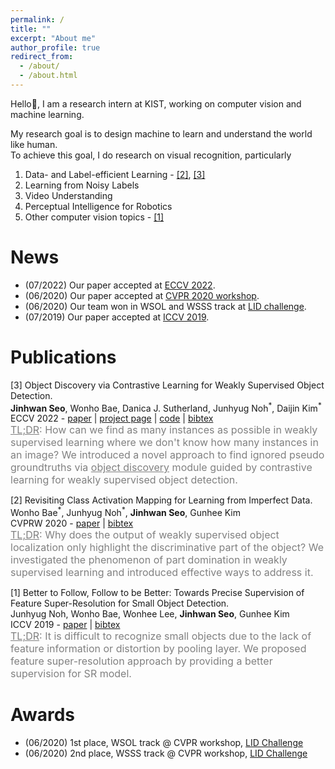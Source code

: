 ```yaml
---
permalink: /
title: ""
excerpt: "About me"
author_profile: true
redirect_from: 
  - /about/
  - /about.html
---
```


Hello:wave:, I am a research intern at KIST, working on computer vision and machine learning.

My research goal is to design machine to learn and understand the world like human.  
To achieve this goal, I do research on visual recognition, particularly
1. Data- and Label-efficient Learning - [\[2\]](#c2), [\[3\]](#c3)
2. Learning from Noisy Labels
3. Video Understanding
4. Perceptual Intelligence for Robotics
5. Other computer vision topics - [\[1\]](#c1)
   
News
======
* (07/2022) Our paper accepted at [ECCV 2022](/publication/2022-Seo_2022_ECCV).
* (06/2020) Our paper accepted at [CVPR 2020 workshop](/publication/2020-Bae_2020_CVPRW).
* (06/2020) Our team won in WSOL and WSSS track at [LID challenge](https://lidchallenge.github.io/).  
* (07/2019) Our paper accepted at [ICCV 2019](/publication/2019-Noh_2019_ICCV).

Publications
======
<a name="c3"></a>\[3\] Object Discovery via Contrastive Learning for Weakly Supervised Object Detection.  
**Jinhwan Seo**, Wonho Bae, Danica J. Sutherland, Junhyug Noh<sup>\*</sup>, Daijin Kim<sup>\*</sup>  
ECCV 2022 - [paper](https://arxiv.org/pdf/2208.07576.pdf) | [project page](https://jinhseo.github.io/research/wsod.html) | [code](https://github.com/jinhseo/OD-WSCL) | [bibtex](/files/od-wscl.txt)  
<span style="color:gray"><font size='3'><u>TL;DR</u>: How can we find as many instances as possible in weakly supervised learning where we don't know how many instances in an image? We introduced a novel approach to find ignored pseudo groundtruths via <u>object discovery</u> module guided by contrastive learning for weakly supervised object detection.</font></span>  

<a name="c2"></a>\[2\] Revisiting Class Activation Mapping for Learning from Imperfect Data.  
Wonho Bae<sup>\*</sup>, Junhyug Noh<sup>\*</sup>, **Jinhwan Seo**, Gunhee Kim  
CVPRW 2020 - [paper](https://lidchallenge.github.io/papers/Track-3-1-lid_paper_snuvl.pdf) | [bibtex](/files/rcam.txt)  
<span style="color:gray"><font size='3'><u>TL;DR</u>: Why does the output of weakly supervised object localization only highlight the discriminative part of the object? We investigated the phenomenon of part domination in weakly supervised learning and introduced effective ways to address it.</font></span>  

<a name="c1"></a>\[1\] Better to Follow, Follow to be Better: Towards Precise Supervision of Feature Super-Resolution for Small Object Detection.  
Junhyug Noh, Wonho Bae, Wonhee Lee, **Jinhwan Seo**, Gunhee Kim  
ICCV 2019 - [paper](https://openaccess.thecvf.com/content_ICCV_2019/papers/Noh_Better_to_Follow_Follow_to_Be_Better_Towards_Precise_Supervision_ICCV_2019_paper.pdf) | [bibtex](/files/small.txt)  
<span style="color:gray"><font size='3'><u>TL;DR</u>: It is difficult to recognize small objects due to the lack of feature information or distortion by pooling layer. We proposed feature super-resolution approach by providing a better supervision for SR model.</font></span>

Awards
======
* (06/2020) 1st place, WSOL track @ CVPR workshop, [LID Challenge](https://lidchallenge.github.io/)
* (06/2020) 2nd place, WSSS track @ CVPR workshop, [LID Challenge](https://lidchallenge.github.io/)
